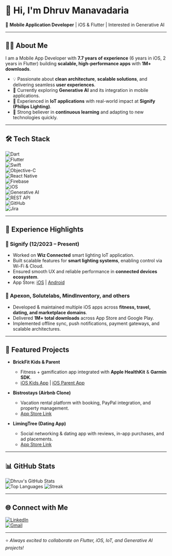 # 👋 Hi, I'm Dhruv Manavadaria  

🚀 **Mobile Application Developer** | iOS & Flutter | Interested in Generative AI  

---

## 👨‍💻 About Me  
I am a Mobile App Developer with **7.7 years of experience** (6 years in iOS, 2 years in Flutter) building **scalable, high-performance apps** with **1M+ downloads**.  

- 💡 Passionate about **clean architecture**, **scalable solutions**, and delivering seamless **user experiences**.  
- 🌱 Currently exploring **Generative AI** and its integration in mobile applications.  
- 🔌 Experienced in **IoT applications** with real-world impact at **Signify (Philips Lighting)**.  
- 🎯 Strong believer in **continuous learning** and adapting to new technologies quickly.  

---

## 🛠️ Tech Stack  

![Dart](https://img.shields.io/badge/Dart-0175C2?logo=dart&logoColor=white)  
![Flutter](https://img.shields.io/badge/Flutter-02569B?logo=flutter&logoColor=white)  
![Swift](https://img.shields.io/badge/Swift-FA7343?logo=swift&logoColor=white)  
![Objective-C](https://img.shields.io/badge/Objective--C-438EFF?logo=apple&logoColor=white)  
![React Native](https://img.shields.io/badge/React%20Native-61DAFB?logo=react&logoColor=black)  
![Firebase](https://img.shields.io/badge/Firebase-FFCA28?logo=firebase&logoColor=black)  
![iOS](https://img.shields.io/badge/iOS-000000?logo=apple&logoColor=white)  
![Generative AI](https://img.shields.io/badge/Generative%20AI-8A2BE2?logo=openai&logoColor=white)  
![REST API](https://img.shields.io/badge/REST-02569B?logo=fastapi&logoColor=white)  
![GitHub](https://img.shields.io/badge/GitHub-181717?logo=github&logoColor=white)  
![Jira](https://img.shields.io/badge/Jira-0052CC?logo=jira&logoColor=white)  

---

## 💼 Experience Highlights  

### 🔹 Signify (12/2023 – Present)  
- Worked on **Wiz Connected** smart lighting IoT application.  
- Built scalable features for **smart lighting systems**, enabling control via Wi-Fi & Cloud.  
- Ensured smooth UX and reliable performance in **connected devices ecosystem**.  
- App Store: [iOS](https://apps.apple.com/us/app/wiz-connected/id1587655962) | [Android](https://play.google.com/store/apps/details?id=com.wizconnected.wiz2&hl=en_IN)  

### 🔹 Apexon, Solutelabs, MindInventory, and others  
- Developed & maintained multiple iOS apps across **fitness, travel, dating, and marketplace domains**.  
- Delivered **1M+ total downloads** across App Store and Google Play.  
- Implemented offline sync, push notifications, payment gateways, and scalable architectures.  

---

## 📂 Featured Projects  

- **BrickFit Kids & Parent**  
  - Fitness + gamification app integrated with **Apple HealthKit** & **Garmin SDK**.  
  - [iOS Kids App](https://apps.apple.com/in/app/brickfit-kids/id1502574233) | [iOS Parent App](https://apps.apple.com/in/app/brickfit-parent/id1502564839)  

- **Bistrostays (Airbnb Clone)**  
  - Vacation rental platform with booking, PayPal integration, and property management.  
  - [App Store Link](https://apps.apple.com/in/app/bistrostays/id1465691166)  

- **LimingTree (Dating App)**  
  - Social networking & dating app with reviews, in-app purchases, and ad placements.  
  - [App Store Link](https://apps.apple.com/us/app/limingtree/id1434526780)  

---

## 📊 GitHub Stats  

![Dhruv's GitHub Stats](https://github-readme-stats.vercel.app/api?username=dhruvmanavadaria&show_icons=true&theme=tokyonight&cache_seconds=7200)  
![Top Languages](https://github-readme-stats.vercel.app/api/top-langs/?username=dhruvmanavadaria&layout=compact&theme=tokyonight&cache_seconds=7200)
![Streak](https://streak-stats.demolab.com?user=dhruvmanavadaria&theme=tokyonight&hide_border=true)

---

## 🌐 Connect with Me  
[![LinkedIn](https://img.shields.io/badge/LinkedIn-0A66C2?logo=linkedin&logoColor=white)](https://www.linkedin.com/in/dhruv-manavadaria-0a73b5108/)  
[![Gmail](https://img.shields.io/badge/Email-dhruvmanavadaria%40gmail.com-red?logo=gmail&logoColor=white)](mailto:dhruvmanavadaria@gmail.com)  

---

⭐️ *Always excited to collaborate on Flutter, iOS, IoT, and Generative AI projects!*  

